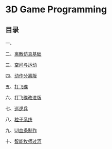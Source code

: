 # 3D Game Programming

## 目录

一、

二、[离散仿真基础](2-离散仿真引擎基础/README.md)

三、[空间与运动](3-空间与运动/README.md)

四、[动作分离版](4-动作分离版/README.md)

五、[打飞碟](5-UFO/README.md)

六、[打飞碟改进版](6-UFO改进版/README.md)

七、[巡逻兵](7-巡逻兵/README.md)

八、[粒子系统](8-粒子系统/README.md)  

九、[UI血条制作](9-UIHealthBar/README.md)

十、[智能牧师过河](10-AIPD/README.md)